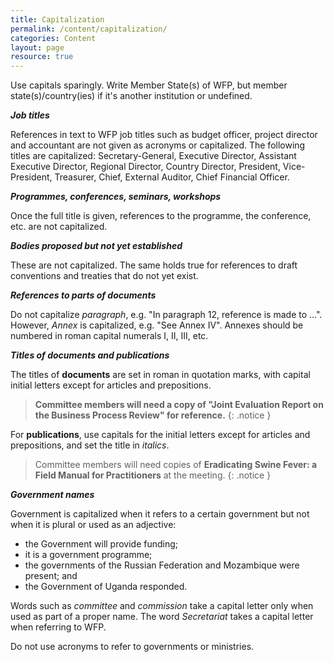 ```yaml
---
title: Capitalization
permalink: /content/capitalization/
categories: Content
layout: page
resource: true
---
```


Use capitals sparingly. Write Member State(s) of WFP, but member state(s)/country(ies) if it's another institution or undefined.

**_Job titles_**

References in text to WFP job titles such as budget officer, project director and accountant are not given as acronyms or capitalized. The following titles are capitalized: Secretary-General, Executive Director, Assistant Executive Director, Regional Director, Country Director, President, Vice-President, Treasurer, Chief, External Auditor, Chief Financial Officer.

**_Programmes, conferences, seminars, workshops_**

Once the full title is given, references to the programme, the conference, etc. are not capitalized.

**_Bodies proposed but not yet established_**

These are not capitalized. The same holds true for references to draft conventions and treaties that do not yet exist.

**_References to parts of documents_**

Do not capitalize *paragraph*, e.g. "In paragraph 12, reference is made to ...". However, *Annex* is capitalized, e.g. "See Annex IV". Annexes should be numbered in roman capital numerals I, II, III, etc.

**_Titles of documents and publications_**

The titles of **documents** are set in roman in quotation marks, with capital initial letters except for articles and prepositions.

> **Committee members will need a copy of "Joint Evaluation Report on the Business Process Review" for reference.**
{: .notice }

For **publications**, use capitals for the initial letters except for articles and prepositions, and set the title in *italics*.

> Committee members will need copies of **Eradicating Swine Fever: a Field Manual for Practitioners** at the meeting.
{: .notice }

**_Government names_**

Government is capitalized when it refers to a certain government but not when it is plural or used as an adjective:

* the Government will provide funding; 
* it is a government programme; 
* the governments of the Russian Federation and Mozambique were present; and
* the Government of Uganda responded.


Words such as *committee* and *commission* take a capital letter only when used as part of a proper name. The word *Secretariat* takes a capital letter when referring to WFP.

Do not use acronyms to refer to governments or ministries.
